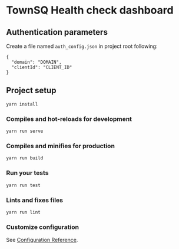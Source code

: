 # TownSQ Health check dashboard

## Authentication parameters
Create a file named `auth_config.json` in project root following:

```
{
  "domain": "DOMAIN",
  "clientId": "CLIENT_ID"
}
```

## Project setup
```
yarn install
```

### Compiles and hot-reloads for development
```
yarn run serve
```

### Compiles and minifies for production
```
yarn run build
```

### Run your tests
```
yarn run test
```

### Lints and fixes files
```
yarn run lint
```

### Customize configuration
See [Configuration Reference](https://cli.vuejs.org/config/).
